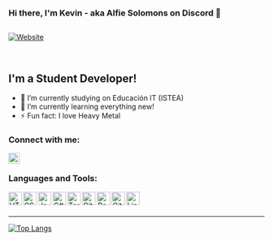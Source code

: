 ### Hi there, I'm Kevin - aka Alfie Solomons on Discord 👋

##

[![Website](https://user-images.githubusercontent.com/74331400/124147805-69696900-da65-11eb-9dbb-2a300017b951.png)][website]

<br />

## I'm a Student Developer!
- 🔭 I’m currently studying on Educación IT (ISTEA)
- 🌱 I’m currently learning everything new!
- ⚡ Fun fact: I love Heavy Metal

### Connect with me:

[<img align="left" alt="XxKevin97xX | LinkedIn" width="22px" src="https://user-images.githubusercontent.com/74331400/124052148-3fc42980-d9f4-11eb-8692-8fedf3d4fb30.png" />][linkedin]

<br />

### Languages and Tools:

<img align="left" alt="HTML5" width="26px" src="https://user-images.githubusercontent.com/74331400/123281407-0cf3d000-d4e0-11eb-90a2-101763c2af5e.png" />
<img align="left" alt="CSS3" width="26px" src="https://user-images.githubusercontent.com/74331400/123281401-0bc2a300-d4e0-11eb-86b6-00ef026d177f.png" />
<img align="left" alt="JavaScript" width="26px" src="https://user-images.githubusercontent.com/74331400/123281409-0cf3d000-d4e0-11eb-8a48-13a4afb507d0.png" />
<img align="left" alt="C#" width="26px" src="https://user-images.githubusercontent.com/74331400/123355236-9dabc980-d53b-11eb-94b6-c2c89ceb220a.png" />
<img align="left" alt="Terminal" width="26px" src="https://user-images.githubusercontent.com/74331400/123281417-0e24fd00-d4e0-11eb-8298-78dd2cbfd301.png" />
<img align="left" alt="Git" width="26px" src="https://user-images.githubusercontent.com/74331400/123281403-0c5b3980-d4e0-11eb-8775-5e1da075d97e.png" />
<img align="left" alt="Replit" width="26px" src="https://user-images.githubusercontent.com/74331400/123289406-d5d4ed00-d4e6-11eb-9fb8-d840a1b76654.png" />
<img align="left" alt="GitHub" width="26px" src="https://user-images.githubusercontent.com/74331400/123281405-0c5b3980-d4e0-11eb-9621-37f4522e3299.png" />
<img align="left" alt="Linux" width="26px" src="https://user-images.githubusercontent.com/74331400/123281412-0d8c6680-d4e0-11eb-9754-64805bd75cb3.png" />

<br />
<br />

---

[![Top Langs](https://github-readme-stats.vercel.app/api/top-langs/?username=XxKevin97xX&layout=compact)](https://github.com/XxKevin97xX/github-readme-stats)


[website]: https://www.facebook.com/taekwondoitfgeba
[linkedin]: https://www.linkedin.com/in/kevin-suasnabar/
